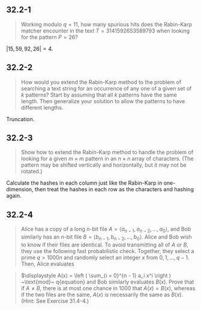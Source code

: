 ## 32.2-1

> Working modulo $q = 11$, how many spurious hits does the Rabin-Karp matcher encounter in the text $T = 3141592653589793$ when looking for the pattern $P = 26$?

$|{15, 59, 92, 26}| = 4$.

## 32.2-2

> How would you extend the Rabin-Karp method to the problem of searching a text string for an occurrence of any one of a given set of $k$ patterns? Start by assuming that all $k$ patterns have the same length. Then generalize your solution to allow the patterns to have different lengths.

Truncation.

## 32.2-3

> Show how to extend the Rabin-Karp method to handle the problem of looking for a given $m \times m$ pattern in an $n \times n$ array of characters. (The pattern may be shifted vertically and horizontally, but it may not be rotated.)

Calculate the hashes in each column just like the Rabin-Karp in one-dimension, then treat the hashes in each row as the characters and hashing again.

## 32.2-4

> Alice has a copy of a long $n$-bit file $A = \langle a_{n - 1}, a_{n - 2}, \ldots, a_0 \rangle$, and Bob similarly has an $n$-bit file $B = \langle b_{n - 1}, b_{n - 2}, \ldots, b_0 \rangle$. Alice and Bob wish to know if their files are identical. To avoid transmitting all of $A$ or $B$, they use the following fast probabilistic check. Together, they select a prime $q > 1000n$ and randomly select an integer $x$ from ${ 0, 1, \ldots, q - 1 }$. Then, Alice evaluates

> $\displaystyle A(x) = \left ( \sum_{i = 0}^{n - 1} a_i x^i \right ) ~\text{mod}~ q{equation}
> and Bob similarly evaluates $B(x)$. Prove that if $A \ne B$, there is at most one chance in $1000$ that $A(x) = B(x)$, whereas if the two files are the same, $A(x)$ is necessarily the same as $B(x)$. (Hint: See Exercise 31.4-4.)



